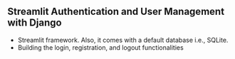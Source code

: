 ## Streamlit Authentication and User Management with Django 

- Streamlit framework. Also, it comes with a default database i.e., SQLite.
- Building the login, registration, and logout functionalities